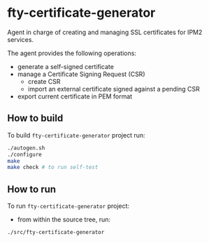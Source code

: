 # fty-certificate-generator

Agent in charge of creating and managing SSL certificates for IPM2 services.

The agent provides the following operations:
- generate a self-signed certificate
- manage a Certificate Signing Request (CSR)
	- create CSR
	- import an external certificate signed against a pending CSR
- export current certificate in PEM format

## How to build

To build `fty-certificate-generator` project run:

```bash
./autogen.sh
./configure
make
make check # to run self-test
```

## How to run

To run `fty-certificate-generator` project:

* from within the source tree, run:

```bash
./src/fty-certificate-generator
```
